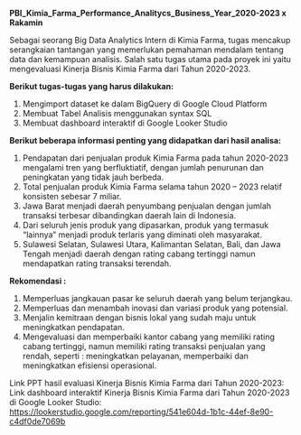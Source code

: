 **PBI_Kimia_Farma_Performance_Analitycs_Business_Year_2020-2023 x Rakamin**

Sebagai seorang Big Data Analytics Intern di Kimia Farma, tugas mencakup serangkaian tantangan yang memerlukan pemahaman mendalam tentang data dan kemampuan analisis. Salah satu tugas utama pada proyek ini yaitu mengevaluasi Kinerja Bisnis Kimia Farma dari Tahun 2020-2023.

**Berikut tugas-tugas yang harus dilakukan:**
1. Mengimport dataset ke dalam BigQuery di Google Cloud Platform
2. Membuat Tabel Analisis menggunakan syntax SQL
3. Membuat dashboard interaktif di Google Looker Studio

**Berikut beberapa informasi penting yang didapatkan dari hasil analisa:**
1. Pendapatan dari penjualan produk Kimia Farma pada tahun 2020-2023 mengalami tren yang berfluktiatif, dengan jumlah penurunan dan peningkatan yang tidak jauh berbeda.
2. Total penjualan produk Kimia Farma selama tahun 2020 – 2023 relatif konsisten sebesar 7 miliar.
3. Jawa Barat menjadi daerah penyumbang penjualan dengan jumlah transaksi terbesar dibandingkan daerah lain di Indonesia.
4. Dari seluruh jenis produk yang dipasarkan, produk yang termasuk “lainnya” menjadi produk terlaris yang diminati oleh masyarakat.
5. Sulawesi Selatan, Sulawesi Utara, Kalimantan Selatan, Bali, dan Jawa Tengah menjadi daerah dengan rating cabang tertinggi namun mendapatkan rating transaksi terendah.

**Rekomendasi :** 
1. Memperluas jangkauan pasar ke seluruh daerah yang belum terjangkau. 
2. Memperluas dan menambah inovasi dan variasi produk yang potensial. 
3. Menjalin kemitraan dengan bisnis lokal yang sudah maju untuk meningkatkan pendapatan.
4. Mengevaluasi dan memperbaiki kantor cabang yang memiliki rating cabang tertinggi, namun memiliki rating transaksi penjualan yang rendah, seperti : meningkatkan pelayanan, memperbaiki dan meningkatkan efisiensi operasional.  

Link PPT hasil evaluasi Kinerja Bisnis Kimia Farma dari Tahun 2020-2023: 
Link dashboard interaktif Kinerja Bisnis Kimia Farma dari Tahun 2020-2023 di Google Looker Studio: https://lookerstudio.google.com/reporting/541e604d-1b1c-44ef-8e90-c4df0de7069b 
